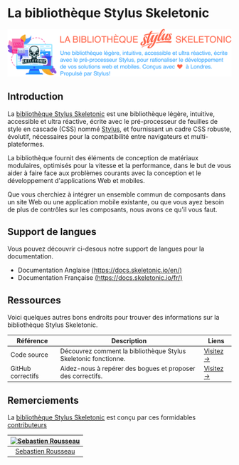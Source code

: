 
# La bibliothèque Stylus Skeletonic

![Bannière représentant la bibliothèque Stylus Skeletonic](./assets/skeletonic-stylus-fr.svg)

## Introduction

La [bibliothèque Stylus Skeletonic](https://github.com/sebastienrousseau/skeletonic-stylus) est une bibliothèque légère, intuitive, accessible et ultra réactive, écrite avec le pré-processeur de feuilles de style en cascade (CSS) nommé [Stylus](https://stylus-lang.com/), et fournissant un cadre CSS robuste, évolutif, nécessaires pour la compatibilité entre navigateurs et multi-plateformes.

La bibliothèque fournit des éléments de conception de matériaux modulaires, optimisés pour la vitesse et la performance, dans le but de vous aider à faire face aux problèmes courants avec la conception et le développement d'applications Web et mobiles.

Que vous cherchiez à intégrer un ensemble commun de composants dans un site Web ou une application mobile existante, ou que vous ayez besoin de plus de contrôles sur les composants, nous avons ce qu'il vous faut.

## Support de langues

Vous pouvez découvrir ci-desous notre support de langues pour la documentation.

-  Documentation Anglaise [(https://docs.skeletonic.io/en/)](https://docs.skeletonic.io/en/)
-  Documentation Française [(https://docs.skeletonic.io/fr/)](https://docs.skeletonic.io/fr/)

## Ressources

Voici quelques autres bons endroits pour trouver des informations sur la bibliothèque Stylus Skeletonic.

| Référence           | Description                                      | Liens |
|----------------|--------------------------------------------------|-------|
| Code source | Découvrez comment la bibliothèque Stylus Skeletonic fonctionne. | [Visitez &rarr;](https://github.com/sebastienrousseau/skeletonic-stylus)                  |
| GitHub correctifs | Aidez-nous à repérer des bogues et proposer des correctifs. | [Visitez &rarr;](https://github.com/sebastienrousseau/skeletonic-stylus/issues)           |

## Remerciements

La [bibliothèque Stylus Skeletonic](https://skeletonicstylus.com) est conçu par ces formidables [contributeurs](https://github.com/sebastienrousseau/skeletonic-stylus/graphs/contributors)

[![Sebastien Rousseau](https://avatars0.githubusercontent.com/u/1394998?s=117)](https://sebastienrousseau.co.uk) |
|:---:
[Sebastien Rousseau](https://github.com/sebastienrousseau) |

